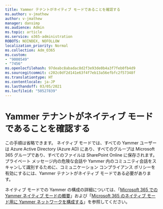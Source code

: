```yaml
---
title: Yammer テナントがネイティブ モードであることを確認する
ms.author: v-jmathew
author: v-jmathew
manager: dansimp
ms.audience: Admin
ms.topic: article
ms.service: o365-administration
ROBOTS: NOINDEX, NOFOLLOW
localization_priority: Normal
ms.collection: Adm_O365
ms.custom:
- "9000549"
- "7456"
ms.openlocfilehash: 97deabc8abadac8d2f3e93de0b4a3f7feb0fb4d9
ms.sourcegitcommit: c202c0df2d141e63f4f7eb13a56efbfc2f57348f
ms.translationtype: HT
ms.contentlocale: ja-JP
ms.lasthandoff: 03/05/2021
ms.locfileid: "50527839"
---
```

# <a name="verify-your-yammer-tenant-is-in-native-mode"></a>Yammer テナントがネイティブ モードであることを確認する

この手順は省略できます。 ネイティブ モードでは、すべての Yammer ユーザーは Azure Active Directory (Azure AD) にあり、すべてのグループは Microsoft 365 グループであり、すべてのファイルは SharePoint Online に保存されます。 プライベート メッセージ内の危険な会話や Yammer 内のコミュニティ会話をスキャンして識別するために、コミュニケーション コンプライアンス ポリシーを有効にするには、Yammer テナントがネイティブ モードである必要があります。  
  
ネイティブ モードでの Yammer の構成の詳細については、「[Microsoft 365 での Yammer ネイティブ モードの概要](https://go.microsoft.com/fwlink/?linkid=2129829)」および「[Microsoft 365 のネイティブ モード用に Yammer ネットワークを構成する](https://go.microsoft.com/fwlink/?linkid=2129772)」を参照してください。
